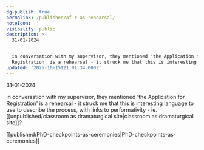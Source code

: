 ```yaml
---
dg-publish: true
permalink: /published/af-r-as-rehearsal/
noteIcon: ''
visibility: public
description: >-
  31-01-2024 


  in conversation with my supervisor, they mentioned 'the Application for
  Registration' is a rehearsal - it struck me that this is interesting langua
updated: '2025-10-15T21:01:34.000Z'
---
```


31-01-2024 

in conversation with my supervisor, they mentioned 'the Application for Registration' is a rehearsal - it struck me that this is interesting language to use to describe the process, with links to performativity  - ie. [[unpublished/classroom as dramaturgical site\|classroom as dramaturgical site]]?

[[published/PhD-checkpoints-as-ceremonies\|PhD-checkpoints-as-ceremonies]]
